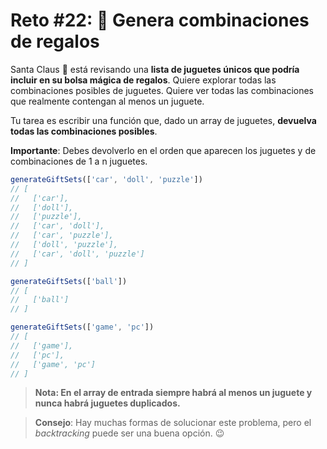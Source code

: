 # Reto #22: 🎁 Genera combinaciones de regalos

Santa Claus 🎅 está revisando una **lista de juguetes únicos que podría incluir en su bolsa mágica de regalos**. Quiere explorar todas las combinaciones posibles de juguetes. Quiere ver todas las combinaciones que realmente contengan al menos un juguete.

Tu tarea es escribir una función que, dado un array de juguetes, **devuelva todas las combinaciones posibles**.

**Importante**: Debes devolverlo en el orden que aparecen los juguetes y de combinaciones de 1 a n juguetes.

```ts
generateGiftSets(['car', 'doll', 'puzzle'])
// [
//   ['car'],
//   ['doll'],
//   ['puzzle'],
//   ['car', 'doll'],
//   ['car', 'puzzle'],
//   ['doll', 'puzzle'],
//   ['car', 'doll', 'puzzle']
// ]

generateGiftSets(['ball'])
// [
//   ['ball']
// ]

generateGiftSets(['game', 'pc'])
// [
//   ['game'],
//   ['pc'],
//   ['game', 'pc']
// ]
```
> **Nota: En el array de entrada siempre habrá al menos un juguete y nunca habrá juguetes duplicados.**

> **Consejo**: Hay muchas formas de solucionar este problema, pero el *backtracking* puede ser una buena opción. 😉

